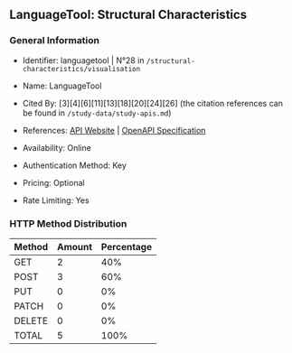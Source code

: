 ## LanguageTool: Structural Characteristics

### General Information

- Identifier: languagetool | N°28 in `/structural-characteristics/visualisation`

- Name: LanguageTool

- Cited By: [3][4][6][11][13][18][20][24][26] (the citation references can be found in `/study-data/study-apis.md`)

- References: [API Website](https://languagetool.org/http-api) | [OpenAPI Specification](https://github.com/WebFuzzing/EMB/blob/master/openapi-swagger/languagetool.json)

- Availability: Online

- Authentication Method: Key

- Pricing: Optional

- Rate Limiting: Yes

### HTTP Method Distribution

| Method | Amount | Percentage |
|--------|--------|------------|
| GET | 2 | 40% |
| POST | 3 | 60% |
| PUT | 0 | 0% |
| PATCH | 0 | 0% |
| DELETE | 0 | 0% |
| TOTAL | 5 | 100% |
